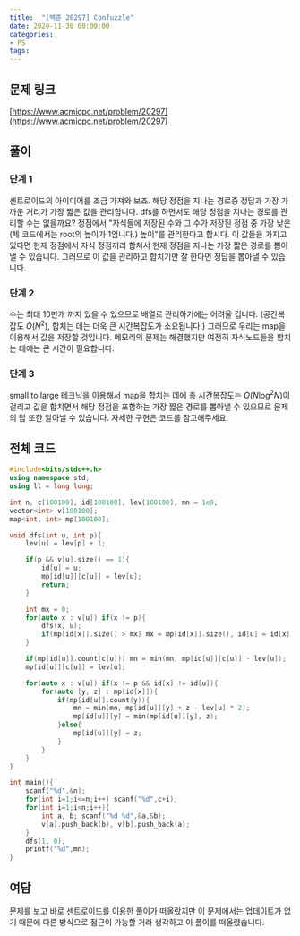```yaml
---
title:  "[백준 20297] Confuzzle"
date: 2020-11-30 00:00:00
categories: 
- PS
tags:
---
```


## 문제 링크
[https://www.acmicpc.net/problem/20297](https://www.acmicpc.net/problem/20297)

## 풀이

### 단계 1

센트로이드의 아이디어를 조금 가져와 보죠. 해당 정점을 지나는 경로중 정답과 가장 가까운 거리가 가장 짧은 값을 관리합니다. dfs를 하면서도 해당 정점을 지나는 경로를 관리할 수는 없을까요? 정점에서 "자식들에 저장된 수와 그 수가 저장된 정점 중 가장 낮은 (제 코드에서는 root의 높이가 1입니다.) 높이"를 관리한다고 합시다. 이 값들을 가지고 있다면 현재 정점에서 자식 정점끼리 합쳐서 현재 정점을 지나는 가장 짧은 경로를 뽑아낼 수 있습니다. 그러므로 이 값을 관리하고 합치기만 잘 한다면 정답을 뽑아낼 수 있습니다.

### 단계 2

수는 최대 10만개 까지 있을 수 있으므로 배열로 관리하기에는 어려울 겁니다. (공간복잡도 $O(N^2)$, 합치는 데는 더욱 큰 시간복잡도가 소요됩니다.) 그러므로 우리는 map을 이용해서 값을 저장할 것입니다. 메모리의 문제는 해결했지만 여전히 자식노드들을 합치는 데에는 큰 시간이 필요합니다.

### 단계 3

small to large 테크닉을 이용해서 map을 합치는 데에 총 시간복잡도는 $O(N\log^2N)$이 걸리고 값을 합치면서 해당 정점을 포함하는 가장 짧은 경로를 뽑아낼 수 있으므로 문제의 답 또한 알아낼 수 있습니다. 자세한 구현은 코드를 참고해주세요.


## 전체 코드
```cpp
#include<bits/stdc++.h>
using namespace std;
using ll = long long;

int n, c[100100], id[100100], lev[100100], mn = 1e9;
vector<int> v[100100];
map<int, int> mp[100100];

void dfs(int u, int p){
    lev[u] = lev[p] + 1;

    if(p && v[u].size() == 1){
        id[u] = u;
        mp[id[u]][c[u]] = lev[u];
        return;
    }

    int mx = 0;
    for(auto x : v[u]) if(x != p){
        dfs(x, u);
        if(mp[id[x]].size() > mx) mx = mp[id[x]].size(), id[u] = id[x];
    }

    if(mp[id[u]].count(c[u])) mn = min(mn, mp[id[u]][c[u]] - lev[u]);
    mp[id[u]][c[u]] = lev[u];

    for(auto x : v[u]) if(x != p && id[x] != id[u]){
        for(auto [y, z] : mp[id[x]]){
            if(mp[id[u]].count(y)){
                mn = min(mn, mp[id[u]][y] + z - lev[u] * 2);
                mp[id[u]][y] = min(mp[id[u]][y], z);
            }else{
                mp[id[u]][y] = z;
            }
        }
    }
}

int main(){
    scanf("%d",&n);
    for(int i=1;i<=n;i++) scanf("%d",c+i);
    for(int i=1;i<n;i++){
        int a, b; scanf("%d %d",&a,&b);
        v[a].push_back(b), v[b].push_back(a);
    }
    dfs(1, 0);
    printf("%d",mn);
}
```

## 여담

문제를 보고 바로 센트로이드를 이용한 풀이가 떠올랐지만 이 문제에서는 업데이트가 없기 때문에 다른 방식으로 접근이 가능할 거라 생각하고 이 풀이를 떠올렸습니다.
